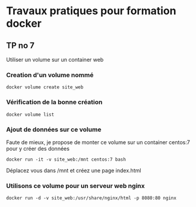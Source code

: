 # Travaux pratiques pour formation docker

## TP no 7
Utiliser un volume sur un container web

### Creation d'un volume nommé

```
docker volume create site_web
```

### Vérification de la bonne création

```
docker volume list
```

### Ajout de données sur ce volume
Faute de mieux, je propose de monter ce volume sur un container centos:7 pour y créer des données

```
docker run -it -v site_web:/mnt centos:7 bash
```

Déplacez vous dans /mnt et créez une page index.html


### Utilisons ce volume pour un serveur web nginx
```
docker run -d -v site_web:/usr/share/nginx/html -p 8080:80 nginx
```


